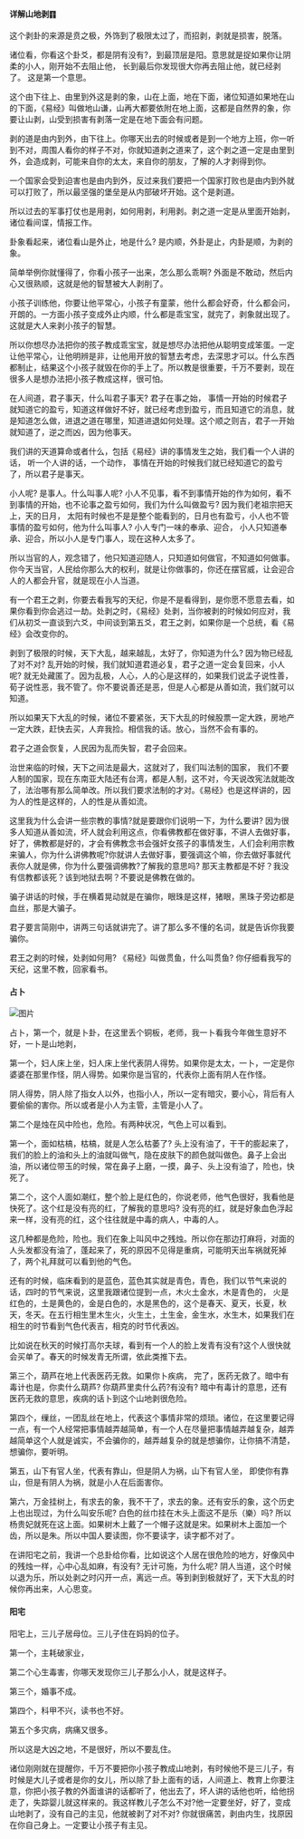 #### 详解山地剥䷖

这个剥卦的来源是贲之极，外饰到了极限太过了，而招剥，剥就是损害，脱落。

诸位看，你看这个卦爻，都是阴有没有?，到最顶层是阳。意思就是捉如果你让阴柔的小人，刚开始不去阻止他， 长到最后你发现很大你再去阻止他，就已经剥了。 这是第一个意思。

这个由下往上、由里到外这是剥的象，山在上面，地在下面，诸位知道如果地在山的下面，《易经》叫做地山谦，山再大都要依附在地上面，这都是自然界的象，你要让山剥，山受到损害有剥落一定是在地下面会有问题。

剥的道是由内到外，由下往上。你哪天出去的时候或者是到一个地方上班，你一听到不对，周围人看你的样子不对，你就知道剥之道来了，这个剥之道一定是由里到外，会造成剥，可能来自你的太太，来自你的朋友，了解的人才剥得到你。

一个国家会受到迫害也是由内到外，反过来我们要把一个国家打败也是由内到外就可以打败了，所以最坚强的堡垒是从内部破坏开始。这个是剥道。

所以过去的军事打仗也是用剥，如何用剥，利用剥。剥之道一定是从里面开始剥，诸位看间谍，情报工作。

卦象看起来，诸位看山是外止，地是什么? 是内顺，外卦是止，内卦是顺，为剥的象。

简单举例你就懂得了，你看小孩子一出来，怎么那么乖啊? 外面是不敢动，然后内心又很熟顺，这就是他的智慧被大人剥削了。

小孩子训练他，你要让他平常心，小孩子有童蒙，他什么都会好奇，什么都会问，开朗的。一方面小孩子变成外止内顺，什么都是乖宝宝，就完了，剥象就出现了。这就是大人来剥小孩子的智慧。

所以你想尽办法把你的孩子教成乖宝宝，就是想尽办法把他从聪明变成笨蛋。一定让他平常心，让他明辨是非，让他用开放的智慧去考虑，去深思才可以。什么东西都制止，结果这个小孩子就毁在你的手上了。所以教是很重要，千万不要剥，现在很多人是想办法把小孩子教成这样，很可怕。

在人间道，君子事天，什么叫君子事天? 君子在事之始， 事情一开始的时候君子就知道它的盈亏，知道这样做好不好，就已经考虑到盈亏，而且知道它的消息，就是知道怎么做，进退之道在哪里，知道进退如何处理。这个顺之则吉，君子一开始就知道了，逆之而凶，因为他事天。

我们讲的天道算命或者什么，包括《易经》讲的事情发生之始，我们看一个人讲的话， 听一个人讲的话，一个动作， 事情在开始的时候我们就已经知道它的盈亏了，所以君子是事天。

小人呢? 是事人。什么叫事人呢? 小人不见事，看不到事情开始的作为如何，看不到事情的开始，也不论事之盈亏如何，我们为什么叫做盈亏? 因为我们老祖宗把天上，天的日月， 太阳有时候也不是是整个能看到的，日月也有盈亏，小人也不管事情的盈亏如何，他为什么叫事人? 小人专门一味的奉承、迎合， 小人只知道奉承、迎合，所以小人是专门事人，现在这种人太多了。

所以当官的人，观念错了，他只知道迎随人，只知道如何做官，不知道如何做事。你今天当官，人民给你那么大的权利，就是让你做事的，你还在摆官威，让会迎合人的人都会升官，就是现在小人当道。

有一个君王之剥，你要去看我写的天纪，你是不是看得到，是你愿不愿意去看，如果你看到你会逃过一劫。处剥之时，《易经》处剥，当你被剥的时候如何应对，我们从初爻一直谈到六爻，中间谈到第五爻，君王之剥，如果你是一个总统，看《易经》会改变你的。

剥到了极限的时候，天下大乱，越来越乱，太好了，你知道为什么? 因为物已经乱了对不对? 乱开始的时候，我们就知道君道必复，君子之道一定会复回来，小人呢? 就无处藏匿了。因为乱极，人心，人的心是这样的，如果我们说孟子说性善，荀子说性恶，我不管了。你不要说善还是恶，但是人心都是从善如流，我们就可以知道。

所以如果天下大乱的时候，诸位不要紧张，天下大乱的时候股票一定大跌，房地产一定大跌，赶快去买，人弃我捡。相信我的话。放心，当然不会有事的。

君子之道会恢复，人民因为乱而失智，君子会回来。

治世来临的时候，天下之间法是最大，这就对了，我们叫法制的国家， 我们不要人制的国家，现在东南亚大陆还有台湾，都是人制，这不对，今天说改宪法就能改了，法治哪有那么简单改。所以我们要求法制的才对。《易经》也是这样讲的，因为人的性是这样的，人的性是从善如流。

这里我为什么会讲一些宗教的事情?就是要跟你们说明一下，为什么要讲? 因为很多人知道从善如流，坏人就会利用这点，你看佛教都在做好事，不讲人去做好事，好了，佛教都是好的，才会有佛教念书会强奸女孩子的事情发生，人们会利用宗教来骗人，你为什么讲佛教呢?你就讲人去做好事，要强调这个嘛，你去做好事就代表你人就是佛，你为什么要强调佛教?了解我的意思吗? 那天主教都是不好？我没有信教都该死？该到地狱去啊？不要说是佛教在做的。

骗子讲话的时候，手在横着晃动就是在骗你，眼珠是这样，猪眼，黑珠子旁边都是血丝，那是大骗子。

君子要言简刚中，讲两三句话就讲完了。讲了那么多不懂的名词，就是告诉你我要骗你。

君王之剥的时候，处剥如何用? 《易经》叫做贯鱼，什么叫贯鱼? 你仔细看我写的天纪，这里不教，回家看书。

#### 占卜

![图片](../img/山地剥.jpg)

占卜，第一个，就是卜卦，在这里丢个铜板，老师，我一卜看我今年做生意好不好，一卜是山地剥，

第一个，妇人床上坐，妇人床上坐代表阴人得势。如果你是太太，一卜，一定是你婆婆在那里作怪，阴人得势。如果你是当官的，代表你上面有阴人在作怪。

阴人得势，阴人除了指女人以外，也指小人，所以一定有暗灾，要小心，背后有人要偷偷的害你。所以或者是小人为主管，主管是小人了。

第二个是烛在风中险也，危险。有两种状况，气色上可以看到。

第一个，面如枯槁，枯槁，就是人怎么枯萎了? 头上没有油了，干干的膨起来了，我们的脸上的油和头上的油就叫做气，隐在皮肤下的颜色就叫做色。鼻子上会出油，所以诸位带玉的时候，常在鼻子上磨，一摸，鼻子、头上没有油了，险也，快死了。 

第二个，这个人面如潮红，整个脸上是红色的，你说老师，他气色很好，我看他是快死了。这个红是没有亮的红，了解我的意思吗? 没有亮的红，就是好象血色浮起来一样，没有亮的红，这个往往就是中毒的病人，中毒的人。

这几种都是危险，险也。我们在象上叫风中之残烛。所以你在那边打麻将，对面的人头发都没有油了，蓬起来了，死的原因不见得是重病，可能明天出车祸就死掉了，两个礼拜就可以看到他的气色。

还有的时候，临床看到的是蓝色，蓝色其实就是青色，青色，我们以节气来说的话，四时的节气来说，这里我跟诸位提到一点，木火土金水，木是青色的， 火是红色的，土是黄色的，金是白色的，水是黑色的，这个是春天、夏天，长夏，秋天，冬天。在五行相生里木生火，火生土，土生金，金生水，水生木，如果我们在相生的时节看到气色代表吉，相克的时节代表凶。

比如说在秋天的时候打高尔夫球，看到有一个人的脸上发青有没有?这个人很快就会买单了。春天的时候发青无所谓，依此类推下去。

第三个，葫芦在地上代表医药无救。如果你卜疾病， 完了，医药无救了。暗中有毒计也是，你卖什么葫芦? 你葫芦里卖什么药?有没有? 暗中有毒计的意思，还有医药无救的意思，疾病的话卜到这个山地剥很危险。

第四个，缫丝，一团乱丝在地上，代表这个事情非常的烦琐。诸位，在这里要记得一点，有一个人经常把事情越弄越简单，有一个人在尽量把事情越弄越复杂，越弄越简单这个人就是诚实，不会骗你的，越弄越复杂的就是想骗你，让你搞不清楚，想骗你，要听明。 

第五，山下有官人坐，代表有靠山，但是阴人为祸，山下有官人坐， 即使你有靠山，但是有阴人为祸，就是小人在后面害你。

第六，万金挂树上，有求去的象，我不干了，求去的象。还有安乐的象，这个历史上也出现过，为什么叫安乐呢? 白色的丝巾挂在木头上面这不是乐（樂）吗? 所以杨贵妃就死在这上面。如果树木上戴了一个帽子这就是宋。如果树木上面加一个齿，所以是朱。所以中国人要读图，你不要读字，读字都不对了。

在讲阳宅之前，我讲一个总卦给你看，比如说这个人居在很危险的地方，好像风中的残烛一样，心中心乱如麻，有没有? 无计可施，为什么呢? 阴人当道，这个时候以退为乐，所以处剥之时闪开一点，离远一点。等到剥到极就好了，天下大乱的时候你再出来，人心思变。

#### 阳宅

阳宅上，三儿子居母位。三儿子住在妈妈的位子。

第一个，主耗破家业，

第二个心生毒害，你哪天发现你三儿子那么小人，就是这样子。

第三个，婚事不成。

第四个，科甲不兴，读书也不好。

第五个多灾病，病痛又很多。

所以这是大凶之地，不是很好，所以不要乱住。

诸位刚刚就在提醒你，千万不要把你小孩子教成山地剥，有时候他不是三儿子，有时候是大儿子或者是你的女儿，所以除了卦上面有的话，人间道上、教育上你要注意，你把小孩子教的外面谁讲的话都听了，他出去了，坏人讲的话他也听，给他拐走了，失踪婴儿就这样来的。我这样教儿子怎么不对?他一定要坐好，好了，变成山地剥了，没有自己的主见，他就被剥了对不对? 你就很痛苦，剥由内生，找原因在你自己身上。一定要让小孩子有主见。